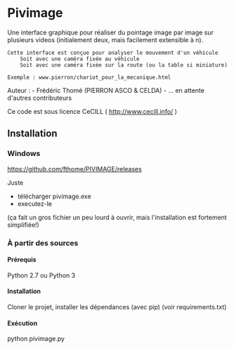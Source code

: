 # Pivimage

Une interface graphique pour réaliser du pointage image par image
	sur plusieurs videos (initialement deux, mais facilement extensible à n).

	Cette interface est conçue pour analyser le mouvement d'un véhicule
		Soit avec une caméra fixée au véhicule
		Soit avec une caméra fixée sur la route (ou la table si miniature)

	Exemple : www.pierron/chariot_pour_la_mecanique.html

Auteur :
	- Frédéric Thomé (PIERRON ASCO & CELDA)
	- ... en attente d'autres contributeurs

Ce code est sous licence CeCILL ( http://www.cecill.info/ )

## Installation

### Windows

https://github.com/fthome/PIVIMAGE/releases

Juste
* télécharger pivimage.exe
* executez-le

(ça fait un gros fichier un peu lourd à ouvrir, mais l'installation est fortement simplifiée!)

### À partir des sources

#### Prérequis

Python 2.7 ou Python 3

#### Installation

Cloner le projet, installer les dépendances (avec pip)
(voir requirements.txt)

#### Exécution

python pivimage.py
